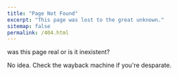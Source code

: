 ```yaml
---
title: "Page Not Found"
excerpt: "This page was lost to the great unknown."
sitemap: false
permalink: /404.html
---
```


was this page real
or is it inexistent? 

No idea.  Check the wayback machine if you're desparate.
